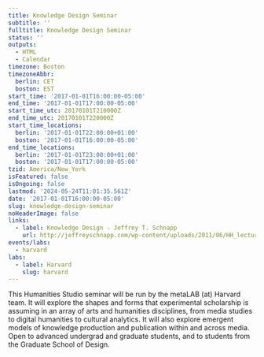 ```yaml
---
title: Knowledge Design Seminar
subtitle: ''
fulltitle: Knowledge Design Seminar
status: ''
outputs:
  - HTML
  - Calendar
timezone: Boston
timezoneAbbr:
  berlin: CET
  boston: EST
start_time: '2017-01-01T16:00:00-05:00'
end_time: '2017-01-01T17:00:00-05:00'
start_time_utc: 20170101T210000Z
end_time_utc: 20170101T220000Z
start_time_locations:
  berlin: '2017-01-01T22:00:00+01:00'
  boston: '2017-01-01T16:00:00-05:00'
end_time_locations:
  berlin: '2017-01-01T23:00:00+01:00'
  boston: '2017-01-01T17:00:00-05:00'
tzid: America/New_York
isFeatured: false
isOngoing: false
lastmod: '2024-05-24T11:01:35.561Z'
date: '2017-01-01T16:00:00-05:00'
slug: knowledge-design-seminar
noHeaderImage: false
links:
  - label: Knowledge Design - Jeffrey T. Schnapp
    url: http://jeffreyschnapp.com/wp-content/uploads/2011/06/HH_lectures_Schnapp_01.pdf
events/labs:
  - harvard
labs:
  - label: Harvard
    slug: harvard
---
```

<p>This Humanities Studio seminar will be run by the metaLAB (at) Harvard team. It will explore the shapes and forms that experimental scholarship is assuming in an array of arts and humanities disciplines, from media studies to digital humanities to cultural analytics. It will also explore emergent models of knowledge production and publication within and across media. Open to advanced undergrad and graduate students, and to students from the Graduate School of Design.</p>

<p>&nbsp;</p>

<div id="player"></div>
<script src="https://luwes.github.io/vimeowrap.js/vimeowrap.js"></script>
<script src="https://luwes.github.io/vimeowrap.js/vimeowrap.playlist.js"></script>
<script>
    vimeowrap('player').setup({
        urls: [
            'https://vimeo.com/album/4633882'
        ],
        plugins: {
            'playlist':{}
        }
    });
</script>